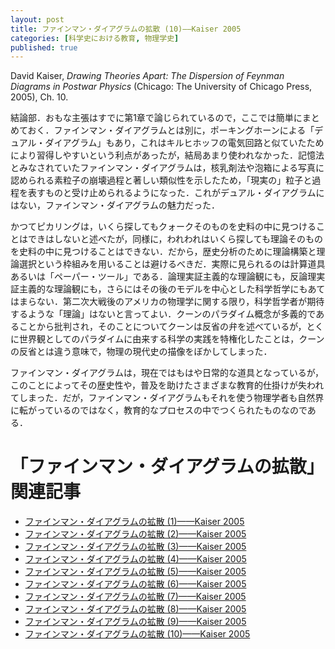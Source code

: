 ```yaml
---
layout: post
title: ファインマン・ダイアグラムの拡散 (10)——Kaiser 2005
categories: [科学史における教育, 物理学史]
published: true
---
```


David Kaiser, _Drawing Theories Apart: The Dispersion of Feynman Diagrams in Postwar Physics_ (Chicago: The University of Chicago Press, 2005), Ch. 10.

結論部．おもな主張はすでに第1章で論じられているので，ここでは簡単にまとめておく．ファインマン・ダイアグラムとは別に，ポーキングホーンによる「デュアル・ダイアグラム」もあり，これはキルヒホッフの電気回路と似ていたためにより習得しやすいという利点があったが，結局あまり使われなかった．記憶法とみなされていたファインマン・ダイアグラムは，核乳剤法や泡箱による写真に認められる素粒子の崩壊過程と著しい類似性を示したため，「現実の」粒子と過程を表すものと受け止められるようになった．これがデュアル・ダイアグラムにはない，ファインマン・ダイアグラムの魅力だった．

かつてピカリングは，いくら探してもクォークそのものを史料の中に見つけることはできはしないと述べたが，同様に，われわれはいくら探しても理論そのものを史料の中に見つけることはできない．だから，歴史分析のために理論構築と理論選択という枠組みを用いることは避けるべきだ．実際に見られるのは計算道具あるいは「ペーパー・ツール」である．論理実証主義的な理論観にも，反論理実証主義的な理論観にも，さらにはその後のモデルを中心とした科学哲学にもあてはまらない．第二次大戦後のアメリカの物理学に関する限り，科学哲学者が期待するような「理論」はないと言ってよい．クーンのパラダイム概念が多義的であることから批判され，そのことについてクーンは反省の弁を述べているが，とくに世界観としてのパラダイムに由来する科学の実践を特権化したことは，クーンの反省とは違う意味で，物理の現代史の描像をぼかしてしまった．

ファインマン・ダイアグラムは，現在ではもはや日常的な道具となっているが，このことによってその歴史性や，普及を助けたさまざまな教育的仕掛けが失われてしまった．だが，ファインマン・ダイアグラムもそれを使う物理学者も自然界に転がっているのではなく，教育的なプロセスの中でつくられたものなのである．

# 「ファインマン・ダイアグラムの拡散」関連記事

* [ファインマン・ダイアグラムの拡散 (1)——Kaiser 2005](http://hinaba.org/mikro-und-makro/2019/01/24/01.html)
* [ファインマン・ダイアグラムの拡散 (2)——Kaiser 2005](http://hinaba.org/mikro-und-makro/2019/01/29/01.html)
* [ファインマン・ダイアグラムの拡散 (3)——Kaiser 2005](http://hinaba.org/mikro-und-makro/2019/01/29/02.html)
* [ファインマン・ダイアグラムの拡散 (4)——Kaiser 2005](http://hinaba.org/mikro-und-makro/2019/01/31/01.html)
* [ファインマン・ダイアグラムの拡散 (5)——Kaiser 2005](http://hinaba.org/mikro-und-makro/2019/02/04/01.html)
* [ファインマン・ダイアグラムの拡散 (6)——Kaiser 2005](http://hinaba.org/mikro-und-makro/2019/02/07/01.html)
* [ファインマン・ダイアグラムの拡散 (7)——Kaiser 2005](http://hinaba.org/mikro-und-makro/2019/02/08/01.html)
* [ファインマン・ダイアグラムの拡散 (8)——Kaiser 2005](http://hinaba.org/mikro-und-makro/2019/02/14/01.html)
* [ファインマン・ダイアグラムの拡散 (9)——Kaiser 2005](http://hinaba.org/mikro-und-makro/2019/02/15/01.html)
* [ファインマン・ダイアグラムの拡散 (10)——Kaiser 2005](http://hinaba.org/mikro-und-makro/2019/02/15/02.html)
